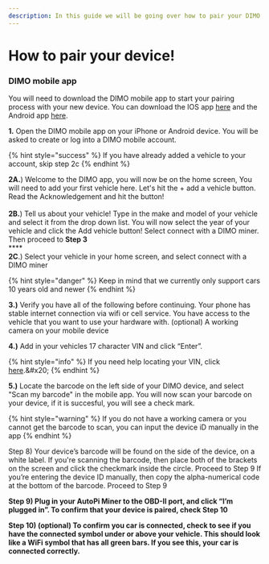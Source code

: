 ```yaml
---
description: In this guide we will be going over how to pair your DIMO hardware device.
---
```


# How to pair your device!

### DIMO mobile app&#x20;

You will need to download the DIMO mobile app to start your pairing process with your new device. You can download the IOS app [here](https://apps.apple.com/us/app/dimo-mobile/id1589486727) and the Android app [here](https://play.google.com/store/apps/details?id=com.dimo.driver).&#x20;



**1.** Open the DIMO mobile app on your iPhone or Android device. You will be asked to create or log into a DIMO mobile account.&#x20;

{% hint style="success" %}
If you have already added a vehicle to your account, skip step 2c
{% endhint %}

**2A.**) Welcome to the DIMO app, you will now be on the home screen, You will need to add your first vehicle here. Let's hit the + add a vehicle button.  Read the Acknowledgement and hit the button!\
\
**2B.**) Tell us about your vehicle! Type in the make and model of your vehicle and select it from the drop down list. You will now select the year of your vehicle and click the Add vehicle button! Select connect with a DIMO miner. Then proceed to **Step 3**\
****\
**2C**.) Select your vehicle in your home screen, and select connect with a DIMO miner

{% hint style="danger" %}
Keep in mind that we currently only support cars 10 years old and newer
{% endhint %}

**3.)** Verify you have all of the following before continuing. Your phone has stable internet connection via wifi or cell service. You have access to the vehicle that you want to use your hardware with. (optional) A working camera on your mobile device&#x20;

**4.)** Add in your vehicles 17 character VIN and click “Enter”.&#x20;

{% hint style="info" %}
If you need help locating your VIN, click [here](https://autotrends.org/2016/11/29/where-is-my-vin-number-located/#:\~:text=The%20most%20common%20place%20to,of%20the%20vehicle%20looking%20in.).&#x20;
{% endhint %}

**5.)** Locate the barcode on the left side of your DIMO device, and select "Scan my barcode" in the mobile app. You will now scan your barcode on your device, if it is succesful, you will see a check mark.&#x20;

{% hint style="warning" %}
If you do not have a working camera or you cannot get the barcode to scan, you can input the device iD manually in the app
{% endhint %}

Step 8) Your device’s barcode will be found on the side of the device, on a white label. If you're scanning the barcode, then place both of the brackets on the screen and click the checkmark inside the circle. Proceed to Step 9 If you’re entering the device ID manually, then copy the alpha-numerical code at the bottom of the barcode. Proceed to Step 9

**Step 9) Plug in your AutoPi Miner to the OBD-II port, and click “I’m plugged in”. To confirm that your device is paired, check Step 10**

**Step 10) (optional) To confirm you car is connected, check to see if you have the connected symbol under or above your vehicle. This should look like a WiFi symbol that has all green bars. If you see this, your car is connected correctly.**
